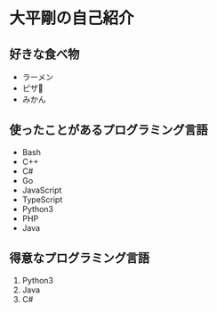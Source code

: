# 大平剛の自己紹介

## 好きな食べ物
* ラーメン
* ピザ🍕
* みかん

## 使ったことがあるプログラミング言語
* Bash
* C++
* C#
* Go
* JavaScript
* TypeScript
* Python3
* PHP
* Java

## 得意なプログラミング言語
1. Python3
1. Java
1. C#